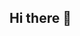 ## Hi there 👋

<!--
**jonasgrosse/jonasgrosse** is a ✨ _special_ ✨ repository because its `README.md` (this file) appears on your GitHub profile.

Here are some ideas to get you started:

- 🔭 I’m currently working on ... Data Warehouse project
- 🌱 I’m currently learning ... SQL and Azure
- 👯 I’m looking to collaborate on ...
- 🤔 I’m looking for help with ...
- 💬 Ask me about ... Power BI
- 📫 How to reach me: ...
- 😄 Pronouns: ...
- ⚡ Fun fact: ...
-->
